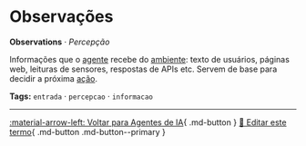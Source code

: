 # Observações

**Observations** · *Percepção*

Informações que o [agente](../agentes-ia/agente.md) recebe do [ambiente](../agentes-ia/ambiente.md): texto de usuários, páginas web, leituras de sensores, respostas de APIs etc. Servem de base para decidir a próxima [ação](../agentes-ia/acoes.md).


**Tags:** `entrada` · `percepcao` · `informacao`

---

[:material-arrow-left: Voltar para Agentes de IA](index.md){ .md-button }
[📝 Editar este termo](https://github.com/seu-usuario/glossario-ia/edit/main/glossario.yaml){ .md-button .md-button--primary }
